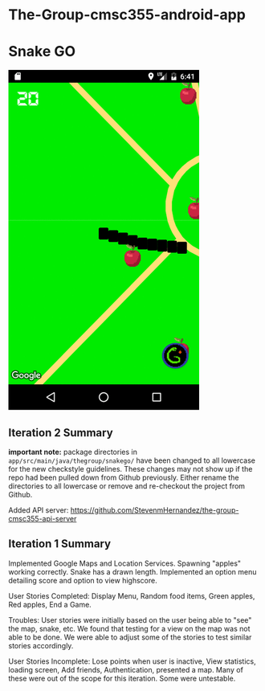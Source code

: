 # The-Group-cmsc355-android-app

# Snake GO

![Gameplay Animation](./gameplay.gif)

## Iteration 2 Summary

**important note:** package directories in `app/src/main/java/thegroup/snakego/` have been changed to all lowercase for the new checkstyle guidelines. These changes may not show up if the repo had been pulled down from Github previously. Either rename the directories to all lowercase or remove and re-checkout the project from Github. 

Added API server: https://github.com/StevenmHernandez/the-group-cmsc355-api-server

## Iteration 1 Summary

Implemented Google Maps and Location Services. Spawning "apples" working correctly. 
Snake has a drawn length. Implemented an option menu detailing score and option
to view highscore.

User Stories Completed:
Display Menu, Random food items, Green apples, Red apples, End a Game.

Troubles:
User stories were initially based on the user being able to "see" the map, snake,
etc. We found that testing for a view on the map was not able to be done. We were 
able to adjust some of the stories to test similar stories accordingly. 

User Stories Incomplete:
Lose points when user is inactive, View statistics, loading screen, Add friends, Authentication,
presented a map.
Many of these were out of the scope for this iteration. Some were untestable. 


